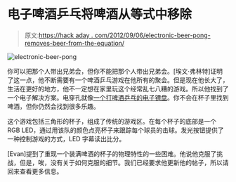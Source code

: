 # 电子啤酒乒乓将啤酒从等式中移除

> 原文:[https://hack aday . com/2012/09/06/electronic-beer-pong-removes-beer-from-the-equation/](https://hackaday.com/2012/09/06/electronic-beer-pong-removes-beer-from-the-equation/)

![](../Images/9f87dddf596545d90b05c7e582ec8455.png "electronic-beer-pong")

你可以把那个人带出兄弟会，但你不能把那个人带出兄弟会。[埃文·弗林特]证明了这一点，他不断需要有一个啤酒乒乓游戏在他所有的聚会。但是现在他长大了，生活在更好的地方，他不一定想在家里玩这个经常乱七八糟的游戏。所以他找到了一个电子解决方案。电穿孔就像[一个打啤酒乒乓的电子镖盘](http://battlesnake.blogspot.com/2012/09/electropong-is-going-to-change.html)。你不会在杯子里找到啤酒，但你仍然会找到很多乐趣。

这个游戏包括三角形的杯子，组成了传统的游戏区。在每个杯子的底部是一个 RGB LED，通过用该队的颜色点亮杯子来跟踪每个球员的击球。发光按钮提供了一种控制游戏的方式，LED 字幕读出比分。

[Evan]提到了重现一个装满啤酒的杯子的物理特性的一些困难。他说他克服了挑战，但是，唉，没有关于如何克服的细节。我们已经要求他更新他的帖子，所以请回来查看更多信息。